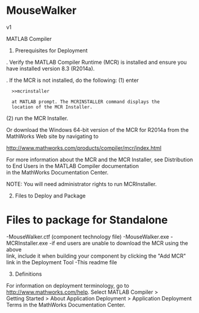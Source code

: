 # MouseWalker
v1

MATLAB Compiler

1. Prerequisites for Deployment 

. Verify the MATLAB Compiler Runtime (MCR) is installed and ensure you    
  have installed version 8.3 (R2014a).   

. If the MCR is not installed, do the following:
  (1) enter
  
      >>mcrinstaller
      
      at MATLAB prompt. The MCRINSTALLER command displays the 
      location of the MCR Installer.

  (2) run the MCR Installer.

Or download the Windows 64-bit version of the MCR for R2014a 
from the MathWorks Web site by navigating to

   http://www.mathworks.com/products/compiler/mcr/index.html
   
   
For more information about the MCR and the MCR Installer, see 
Distribution to End Users in the MATLAB Compiler documentation  
in the MathWorks Documentation Center.    


NOTE: You will need administrator rights to run MCRInstaller. 


2. Files to Deploy and Package

Files to package for Standalone 
================================
-MouseWalker.ctf (component technology file)
-MouseWalker.exe
-MCRInstaller.exe 
   -if end users are unable to download the MCR using the above  
    link, include it when building your component by clicking 
    the "Add MCR" link in the Deployment Tool
-This readme file 

3. Definitions

For information on deployment terminology, go to 
http://www.mathworks.com/help. Select MATLAB Compiler >   
Getting Started > About Application Deployment > 
Application Deployment Terms in the MathWorks Documentation 
Center.
